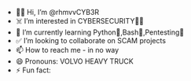 - 👋🏻 Hi, I’m @rhmvvCYB3R
- ☠️ I’m interested in CYBERSECURITY👨‍💻
- 🧠 I’m currently learning Python🐍,Bash🐧,Pentesting🥷
- ✅ I’m looking to collaborate on SCAM projects 
- 📫 How to reach me - in no way
- 😄 Pronouns: VOLVO HEAVY TRUCK
- ⚡ Fun fact: 

<!---
rhmvvCYB3R/rhmvvCYB3R is a ✨ special ✨ repository because its `README.md` (this file) appears on your GitHub profile.
You can click the Preview link to take a look at your changes.
--->

